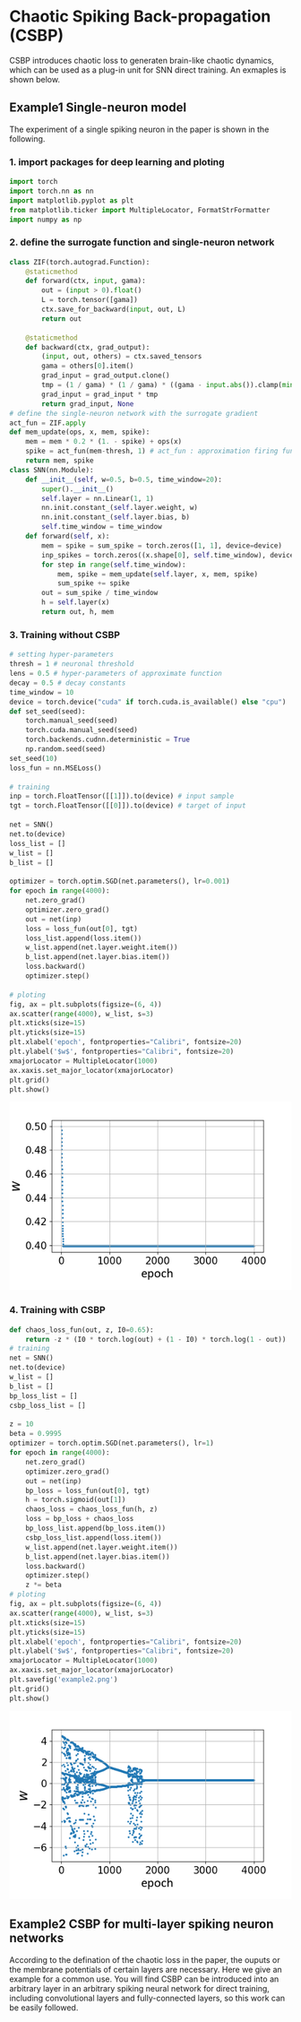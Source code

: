 # Chaotic Spiking Back-propagation (CSBP)
CSBP introduces chaotic loss to generaten brain-like chaotic dynamics, which can be used as a plug-in unit for SNN direct training. An exmaples is shown below.
## Example1 Single-neuron model
The experiment of a single spiking neuron in the paper is shown in the following.
### 1. import packages for deep learning and ploting
```python
import torch
import torch.nn as nn
import matplotlib.pyplot as plt
from matplotlib.ticker import MultipleLocator, FormatStrFormatter
import numpy as np
```
### 2. define the surrogate function and single-neuron network
```python
class ZIF(torch.autograd.Function):
    @staticmethod
    def forward(ctx, input, gama):
        out = (input > 0).float()
        L = torch.tensor([gama])
        ctx.save_for_backward(input, out, L)
        return out

    @staticmethod
    def backward(ctx, grad_output):
        (input, out, others) = ctx.saved_tensors
        gama = others[0].item()
        grad_input = grad_output.clone()
        tmp = (1 / gama) * (1 / gama) * ((gama - input.abs()).clamp(min=0))
        grad_input = grad_input * tmp
        return grad_input, None
# define the single-neuron network with the surrogate gradient
act_fun = ZIF.apply
def mem_update(ops, x, mem, spike):
    mem = mem * 0.2 * (1. - spike) + ops(x)
    spike = act_fun(mem-thresh, 1) # act_fun : approximation firing function
    return mem, spike
class SNN(nn.Module):
    def __init__(self, w=0.5, b=0.5, time_window=20):
        super().__init__()
        self.layer = nn.Linear(1, 1)
        nn.init.constant_(self.layer.weight, w)
        nn.init.constant_(self.layer.bias, b)
        self.time_window = time_window
    def forward(self, x):
        mem = spike = sum_spike = torch.zeros([1, 1], device=device)
        inp_spikes = torch.zeros((x.shape[0], self.time_window), device=device)
        for step in range(self.time_window):
            mem, spike = mem_update(self.layer, x, mem, spike)
            sum_spike += spike
        out = sum_spike / time_window
        h = self.layer(x)
        return out, h, mem
```
### 3. Training without CSBP 
```python
# setting hyper-parameters
thresh = 1 # neuronal threshold
lens = 0.5 # hyper-parameters of approximate function
decay = 0.5 # decay constants
time_window = 10
device = torch.device("cuda" if torch.cuda.is_available() else "cpu")
def set_seed(seed):
    torch.manual_seed(seed)
    torch.cuda.manual_seed(seed)
    torch.backends.cudnn.deterministic = True
    np.random.seed(seed)
set_seed(10)
loss_fun = nn.MSELoss()

# training
inp = torch.FloatTensor([[1]]).to(device) # input sample
tgt = torch.FloatTensor([[0]]).to(device) # target of input

net = SNN()
net.to(device)
loss_list = []
w_list = []
b_list = []

optimizer = torch.optim.SGD(net.parameters(), lr=0.001)
for epoch in range(4000):
    net.zero_grad()
    optimizer.zero_grad()
    out = net(inp)
    loss = loss_fun(out[0], tgt)
    loss_list.append(loss.item())
    w_list.append(net.layer.weight.item())
    b_list.append(net.layer.bias.item())
    loss.backward()
    optimizer.step()

# ploting
fig, ax = plt.subplots(figsize=(6, 4))
ax.scatter(range(4000), w_list, s=3)
plt.xticks(size=15)
plt.yticks(size=15)
plt.xlabel('epoch', fontproperties="Calibri", fontsize=20)
plt.ylabel('$w$', fontproperties="Calibri", fontsize=20)
xmajorLocator = MultipleLocator(1000)
ax.xaxis.set_major_locator(xmajorLocator)
plt.grid()
plt.show()
```
![image](images/example1.png)
### 4. Training with CSBP 
```python
def chaos_loss_fun(out, z, I0=0.65):
    return -z * (I0 * torch.log(out) + (1 - I0) * torch.log(1 - out))
# training
net = SNN()
net.to(device)
w_list = []
b_list = []
bp_loss_list = []
csbp_loss_list = []

z = 10
beta = 0.9995
optimizer = torch.optim.SGD(net.parameters(), lr=1)
for epoch in range(4000):
    net.zero_grad()
    optimizer.zero_grad()
    out = net(inp)
    bp_loss = loss_fun(out[0], tgt)
    h = torch.sigmoid(out[1])
    chaos_loss = chaos_loss_fun(h, z)
    loss = bp_loss + chaos_loss
    bp_loss_list.append(bp_loss.item())
    csbp_loss_list.append(loss.item())
    w_list.append(net.layer.weight.item())
    b_list.append(net.layer.bias.item())
    loss.backward()
    optimizer.step()
    z *= beta
# ploting
fig, ax = plt.subplots(figsize=(6, 4))
ax.scatter(range(4000), w_list, s=3)
plt.xticks(size=15)
plt.yticks(size=15)
plt.xlabel('epoch', fontproperties="Calibri", fontsize=20)
plt.ylabel('$w$', fontproperties="Calibri", fontsize=20)
xmajorLocator = MultipleLocator(1000)
ax.xaxis.set_major_locator(xmajorLocator)
plt.savefig('example2.png')
plt.grid()
plt.show() 
```
![image](images/example2.png)
## Example2 CSBP for multi-layer spiking neuron networks
According to the defination of the chaotic loss in the paper, the ouputs or the membrane potentials of certain layers are necessary. Here we give an example for a common use. You will find CSBP can be introduced into an arbitrary layer in an arbitrary spiking neural network for direct training, including convolutional layers and fully-connected layers, so this work can be easily followed.
